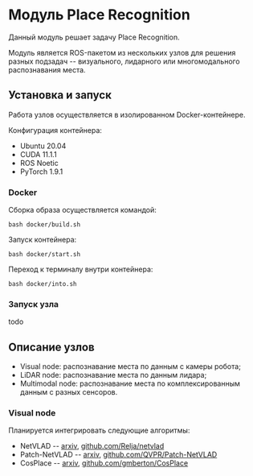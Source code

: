 # Модуль Place Recognition

Данный модуль решает задачу Place Recognition.

Модуль является ROS-пакетом из нескольких узлов для решения разных подзадач -- визуального, лидарного или многомодального распознавания места.

## Установка и запуск

Работа узлов осуществляется в изолированном Docker-контейнере.

Конфигурация контейнера:
- Ubuntu 20.04
- CUDA 11.1.1
- ROS Noetic
- PyTorch 1.9.1

### Docker

Сборка образа осуществляется командой:

```
bash docker/build.sh
```

Запуск контейнера:

```
bash docker/start.sh
```

Переход к терминалу внутри контейнера:

```
bash docker/into.sh
```

### Запуск узла

todo

## Описание узлов

- Visual node: распознавание места по данным с камеры робота;
- LiDAR node: распознавание места по данным лидара;
- Multimodal node: распознавание места по комплексированным данным с разных сенсоров.

### Visual node

Планируется интегрировать следующие алгоритмы:
- NetVLAD -- [arxiv](https://arxiv.org/abs/1511.07247), [github.com/Relja/netvlad](https://github.com/Relja/netvlad)
- Patch-NetVLAD -- [arxiv](https://arxiv.org/abs/2103.01486v1), [github.com/QVPR/Patch-NetVLAD](https://github.com/QVPR/Patch-NetVLAD)
- CosPlace -- [arxiv](https://arxiv.org/abs/2204.02287), [github.com/gmberton/CosPlace](https://github.com/gmberton/CosPlace)
